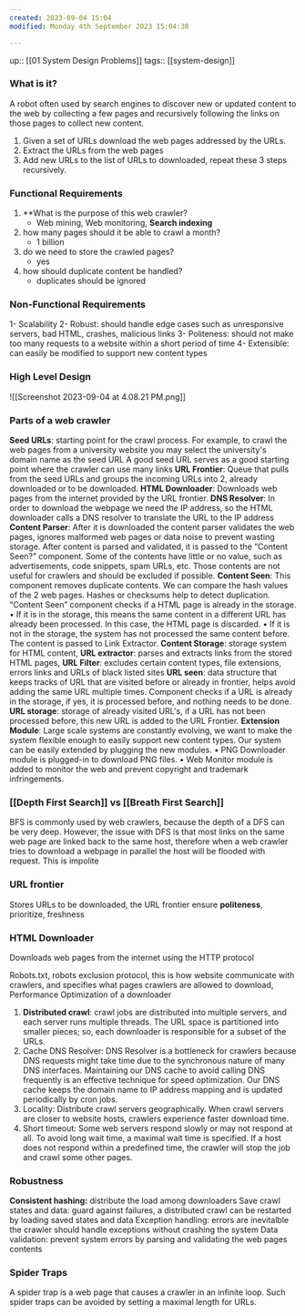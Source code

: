```yaml
---
created: 2023-09-04 15:04
modified: Monday 4th September 2023 15:04:30

---
```

up:: [[01 System Design Problems]]
tags:: [[system-design]]

### What is it?
A robot often used by search engines to discover new or updated content to the web by collecting a few pages and recursively following the links on those pages to collect new content.
1. Given a set of URLs download the web pages addressed by the URLs.
2. Extract the URLs from the web pages
3. Add new URLs to the list of URLs to downloaded, repeat these 3 steps recursively.


### Functional Requirements

1. **What is the purpose of this web crawler?
	- Web mining, Web monitoring, **Search indexing**
2. how many pages should it be able to crawl a month?
	- 1 billion
3. do we need to store the crawled pages?
	- yes
4. how should duplicate content be handled?
	- duplicates should be ignored

### Non-Functional Requirements
1- Scalability
2- Robust: should handle edge cases such as unresponsive servers, bad HTML, crashes, malicious links
3- Politeness: should not make too many requests to a website within a short period of time
4- Extensible: can easily be modified to support new content types

### High Level Design
![[Screenshot 2023-09-04 at 4.08.21 PM.png]]
### Parts of a web crawler
**Seed URLs**: starting point for the crawl process. For example, to crawl the web pages from a university website you may select the university's domain name as the seed URL
A good seed URL serves as a good starting point where the crawler can use many links
**URL Frontier**: Queue that pulls from the seed URLs and groups the incoming URLs into 2, already downloaded or to be downloaded.
**HTML Downloader**: Downloads web pages from the internet provided by the URL frontier.
**DNS Resolver**: In order to download the webpage we need the IP address, so the HTML downloader calls a DNS resolver to translate the URL to the IP address
**Content Parser**: After it is downloaded the content parser validates the web pages, ignores malformed web pages or data noise to prevent wasting storage. After content is parsed and validated, it is passed to the “Content Seen?” component.
	Some of the contents have little or no value, such as advertisements, code snippets, spam URLs, etc. Those contents are not useful for crawlers and should be excluded if possible.
**Content Seen**: This component removes duplicate contents. We can compare the hash values of the 2 web pages. Hashes or checksums help to detect duplication. “Content Seen” component checks if a HTML page is already in the storage.
	• If it is in the storage, this means the same content in a different URL has already been processed. In this case, the HTML page is discarded.
	• If it is not in the storage, the system has not processed the same content before. The content is passed to Link Extractor.
**Content Storage**: storage system for HTML content,
**URL extractor**: parses and extracts links from the stored HTML pages,
**URL Filter**: excludes certain content types, file extensions, errors links and URLs of black listed sites
**URL seen**: data structure that keeps tracks of URL that are visited before or already in frontier, helps avoid adding the same URL multiple times. Component checks if a URL is already in the storage, if yes, it is processed before, and nothing needs to be done.
**URL storage**: storage of already visited URL's, if a URL has not been processed before, this new URL is added to the URL Frontier.
**Extension Module**: Large scale systems are constantly evolving, we want to make the system flexible enough to easily support new content types. Our system can be easily extended by plugging the new modules.
	• PNG Downloader module is plugged-in to download PNG files.
	• Web Monitor module is added to monitor the web and prevent copyright and trademark infringements.


### [[Depth First Search]] vs [[Breath First Search]]
BFS is commonly used by web crawlers, because the depth of a DFS can be very deep. However, the issue with DFS is that most links on the same web page are linked back to the same host, therefore when a web crawler tries to download a webpage in parallel the host will be flooded with request. This is impolite

### URL frontier
Stores URLs to be downloaded, the URL frontier ensure **politeness**, prioritize, freshness

### HTML Downloader
Downloads web pages from the internet using the HTTP protocol

Robots.txt, robots exclusion protocol, this is how website communicate with crawlers, and specifies what pages crawlers are allowed to download,
Performance Optimization of a downloader
1. **Distributed crawl**: crawl jobs are distributed into multiple servers, and each server runs multiple threads. The URL space is partitioned into smaller pieces; so, each downloader is responsible for a subset of the URLs.
3. Cache DNS Resolver: DNS Resolver is a bottleneck for crawlers because DNS requests might take time due to the synchronous nature of many DNS interfaces. Maintaining our DNS cache to avoid calling DNS frequently is an effective technique for speed optimization. Our DNS cache keeps the domain name to IP address mapping and is updated periodically by cron jobs.
4. Locality: Distribute crawl servers geographically. When crawl servers are closer to website hosts, crawlers experience faster download time.
5. Short timeout: Some web servers respond slowly or may not respond at all. To avoid long wait time, a maximal wait time is specified. If a host does not respond within a predefined time, the crawler will stop the job and crawl some other pages.
### Robustness
**Consistent hashing:** distribute the load among downloaders
Save crawl states and data: guard against failures, a distributed crawl can be restarted by loading saved states and data
Exception handling: errors are inevitalble the crawler should handle exceptions without crashing the system
Data validation: prevent system errors by parsing and validating the web pages contents

### Spider Traps
A spider trap is a web page that causes a crawler in an infinite loop. Such spider traps can be avoided by setting a maximal length for URLs.
